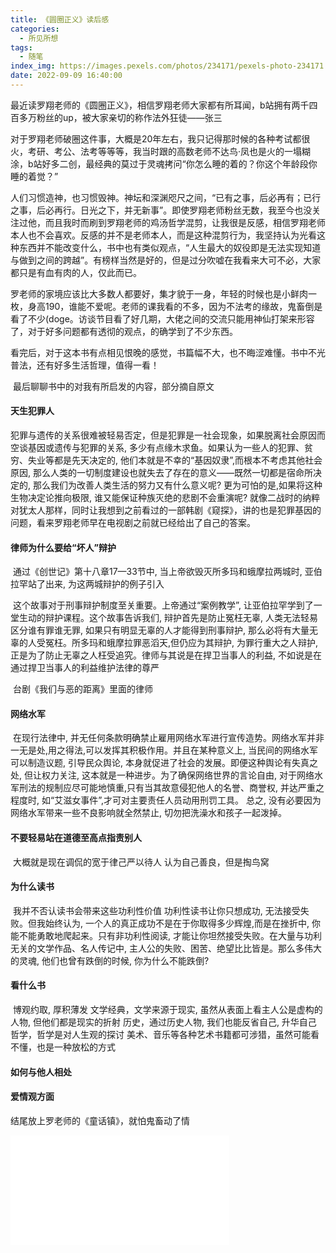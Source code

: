 ```yaml
---
title: 《圆圈正义》读后感
categories:
  - 所见所想
tags:
  - 随笔
index_img: https://images.pexels.com/photos/234171/pexels-photo-234171.jpeg?auto=compress&cs=tinysrgb&w=1600
date: 2022-09-09 16:40:00
---
```


​	最近读罗翔老师的《圆圈正义》，相信罗翔老师大家都有所耳闻，b站拥有两千四百多万粉丝的up，被大家亲切的称作法外狂徒——张三

​	对于罗翔老师破圈这件事，大概是20年左右，我只记得那时候的各种考试都很火，考研、考公、法考等等等，我当时跟的高数老师不达鸟·凤也是火的一塌糊涂，b站好多二创，最经典的莫过于灵魂拷问“你怎么睡的着的？你这个年龄段你睡的着觉？”

​	人们习惯造神，也习惯毁神。神坛和深渊咫尺之间，“已有之事，后必再有；已行之事，后必再行。日光之下，并无新事”。即使罗翔老师粉丝无数，我至今也没关注过他，而且我时而刷到罗翔老师的鸡汤哲学混剪，让我很是反感，相信罗翔老师本人也不会喜欢。反感的并不是老师本人，而是这种混剪行为，我坚持认为光看这种东西并不能改变什么，书中也有类似观点，“人生最大的奴役即是无法实现知道与做到之间的跨越”。有榜样当然是好的，但是过分吹嘘在我看来大可不必，大家都只是有血有肉的人，仅此而已。

​	罗老师的家境应该比大多数人都要好，集才貌于一身，年轻的时候也是小鲜肉一枚，身高190，谁能不爱呢。老师的课我看的不多，因为不法考的缘故，鬼畜倒是看了不少(doge。访谈节目看了好几期，大佬之间的交流只能用神仙打架来形容了，对于好多问题都有透彻的观点，的确学到了不少东西。

​	看完后，对于这本书有点相见恨晚的感觉，书篇幅不大，也不晦涩难懂。书中不光普法，还有好多生活哲理，值得一看！

​	最后聊聊书中的对我有所启发的内容，部分摘自原文

#### 天生犯罪人
​	犯罪与遗传的关系很难被轻易否定，但是犯罪是一社会现象，如果脱离社会原因而空谈基因或遗传与犯罪的关系, 多少有点缘木求鱼。如果认为一些人的犯罪、贫穷、失业等都是先天决定的, 他们本就是不幸的“基因奴隶”,而根本不考虑其他社会原因, 那么人类的一切制度建设也就失去了存在的意义——既然一切都是宿命所决定的, 那么我们为改善人类生活的努力又有什么意义呢? 更为可怕的是,如果将这种生物决定论推向极限, 谁又能保证种族灭绝的悲剧不会重演呢? 就像二战时的纳粹对犹太人那样，同时让我想到之前看过的一部韩剧《窥探》，讲的也是犯罪基因的问题，看来罗翔老师早在电视剧之前就已经给出了自己的答案。


#### 律师为什么要给“坏人”辩护
​	通过《创世记》第十八章17—33节中, 当上帝欲毁灭所多玛和蛾摩拉两城时, 亚伯拉罕站了出来, 为这两城辩护的例子引入

​	这个故事对于刑事辩护制度至关重要。上帝通过“案例教学”, 让亚伯拉罕学到了一堂生动的辩护课程。这个故事告诉我们, 辩护首先是防止冤枉无辜, 人类无法轻易区分谁有罪谁无罪, 如果只有明显无辜的人才能得到刑事辩护, 那么必将有大量无辜的人受冤枉。所多玛和蛾摩拉罪恶滔天,但仍应为其辩护, 为罪行重大之人辩护, 正是为了防止无辜之人枉受追究。律师与其说是在捍卫当事人的利益, 不如说是在通过捍卫当事人的利益维护法律的尊严

​	台剧《我们与恶的距离》里面的律师


#### 网络水军
​	在现行法律中, 并无任何条款明确禁止雇用网络水军进行宣传造势。网络水军并非一无是处,用之得法,可以发挥其积极作用。并且在某种意义上, 当民间的网络水军可以制造议题, 引导民众舆论, 本身就促进了社会的发展。即便这种舆论有失真之处, 但让权力关注, 这本就是一种进步。为了确保网络世界的言论自由, 对于网络水军刑法的规制应尽可能地慎重,只有当其故意侵犯他人的名誉、商誉权, 并达严重之程度时, 如“艾滋女事件”,才可对主要责任人员动用刑罚工具。
	总之, 没有必要因为网络水军带来一些不良影响就全然禁止, 切勿把洗澡水和孩子一起泼掉。


#### 不要轻易站在道德至高点指责别人
​	大概就是现在调侃的宽于律己严以待人
	认为自己善良，但是掏鸟窝


#### 为什么读书
​	我并不否认读书会带来这些功利性价值
	功利性读书让你只想成功, 无法接受失败。但我始终认为, 一个人的真正成功不是在于你取得多少辉煌,而是在挫折中, 你能不能勇敢地爬起来。只有非功利性阅读, 才能让你坦然接受失败。在大量与功利无关的文学作品、名人传记中, 主人公的失败、困苦、绝望比比皆是。那么多伟大的灵魂, 他们也曾有跌倒的时候, 你为什么不能跌倒?


#### 看什么书
​	博观约取, 厚积薄发
	文学经典，文学来源于现实, 虽然从表面上看主人公是虚构的人物, 但他们都是现实的折射
	历史，通过历史人物, 我们也能反省自己, 升华自己
	哲学，哲学是对人生观的探讨
	美术、音乐等各种艺术书籍都可涉猎，虽然可能看不懂，也是一种放松的方式


#### 如何与他人相处



#### 爱情观方面


结尾放上罗老师的《童话镇》，就怕鬼畜动了情
<iframe src="//player.bilibili.com/player.html?aid=585787515&bvid=BV1bz4y1r7Ug&cid=271782979&page=1" scrolling="no" width="350"
    height="175" border="0" frameborder="no" framespacing="0" allowfullscreen="true"> </iframe>
